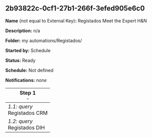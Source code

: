 ## 2b93822c-0cf1-27b1-266f-3efed905e6c0

**Name** (not equal to External Key)**:** Registados Meet the Expert H&N

**Description:** n/a

**Folder:** my automations/Registados/

**Started by:** Schedule

**Status:** Ready

**Schedule:** Not defined

**Notifications:** _none_


| Step 1<br>_<small>-</small>_ |
| --- |
| _1.1: query_<br>Registados CRM |
| _1.2: query_<br>Registados DIH |
